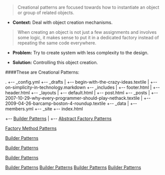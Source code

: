 
> Creational patterns are focused towards how to instantiate an object or group of related objects.

- **Context:** Deal with object creation mechanisms.
>When creating an object is not just a few assignments and involves some logic, it makes sense to put it in a dedicated factory instead of repeating the same code everywhere.

- **Problem:** Try to create system with less complexity to the design.

- **Solution:** Controlling this object creation.

####These are Creational Patterns:

.
+-- _config.yml
+-- _drafts
|   +-- begin-with-the-crazy-ideas.textile
|   +-- on-simplicity-in-technology.markdown
+-- _includes
|   +-- footer.html
|   +-- header.html
+-- _layouts
|   +-- default.html
|   +-- post.html
+-- _posts
|   +-- 2007-10-29-why-every-programmer-should-play-nethack.textile
|   +-- 2009-04-26-barcamp-boston-4-roundup.textile
+-- _data
|   +-- members.yml
+-- _site
+-- index.html

+-- [Builder Patterns](/Builder)
|   +-- [Abstract Factory Patterns](/AbstractFactory)

[Factory Method Patterns](/FactoryMethod)

[Builder Patterns](/Builder)

[Builder Patterns](/Builder)

[Builder Patterns](/Builder)

[Builder Patterns](/Builder)
[Builder Patterns](/Builder)
[Builder Patterns](/Builder)
[Builder Patterns](/Builder)

